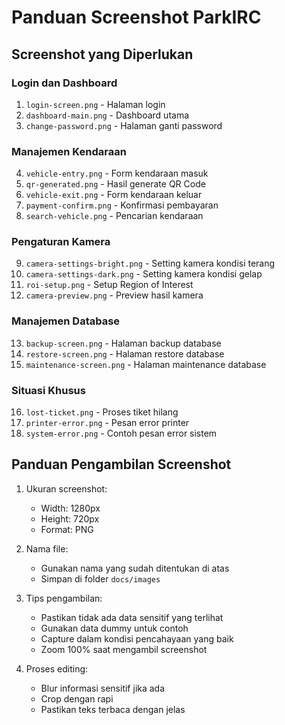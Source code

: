 # Panduan Screenshot ParkIRC

## Screenshot yang Diperlukan

### Login dan Dashboard
1. `login-screen.png` - Halaman login
2. `dashboard-main.png` - Dashboard utama
3. `change-password.png` - Halaman ganti password

### Manajemen Kendaraan
4. `vehicle-entry.png` - Form kendaraan masuk
5. `qr-generated.png` - Hasil generate QR Code
6. `vehicle-exit.png` - Form kendaraan keluar
7. `payment-confirm.png` - Konfirmasi pembayaran
8. `search-vehicle.png` - Pencarian kendaraan

### Pengaturan Kamera
9. `camera-settings-bright.png` - Setting kamera kondisi terang
10. `camera-settings-dark.png` - Setting kamera kondisi gelap
11. `roi-setup.png` - Setup Region of Interest
12. `camera-preview.png` - Preview hasil kamera

### Manajemen Database
13. `backup-screen.png` - Halaman backup database
14. `restore-screen.png` - Halaman restore database
15. `maintenance-screen.png` - Halaman maintenance database

### Situasi Khusus
16. `lost-ticket.png` - Proses tiket hilang
17. `printer-error.png` - Pesan error printer
18. `system-error.png` - Contoh pesan error sistem

## Panduan Pengambilan Screenshot

1. Ukuran screenshot:
   - Width: 1280px
   - Height: 720px
   - Format: PNG

2. Nama file:
   - Gunakan nama yang sudah ditentukan di atas
   - Simpan di folder `docs/images`

3. Tips pengambilan:
   - Pastikan tidak ada data sensitif yang terlihat
   - Gunakan data dummy untuk contoh
   - Capture dalam kondisi pencahayaan yang baik
   - Zoom 100% saat mengambil screenshot

4. Proses editing:
   - Blur informasi sensitif jika ada
   - Crop dengan rapi
   - Pastikan teks terbaca dengan jelas 